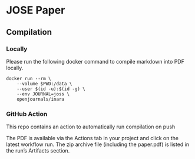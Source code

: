 # JOSE Paper


## Compilation

### Locally

Please run the following docker command to compile markdown into PDF locally.



```
docker run --rm \
    --volume $PWD:/data \
    --user $(id -u):$(id -g) \
    --env JOURNAL=joss \
    openjournals/inara
```

### GitHub Action

This repo contains an action to automatically run compilation on push

The PDF is available via the Actions tab in your project and click on the latest workflow run. The zip archive file (including the paper.pdf) is listed in the run’s Artifacts section.
